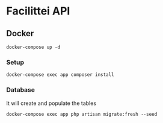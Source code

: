 # Facilittei API

## Docker

```
docker-compose up -d
```

### Setup

```
docker-compose exec app composer install
```

### Database

It will create and populate the tables

```
docker-compose exec app php artisan migrate:fresh --seed
```
